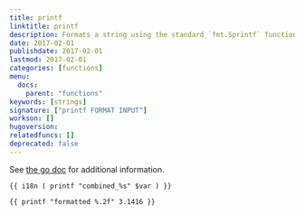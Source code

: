 ```yaml
---
title: printf
linktitle: printf
description: Formats a string using the standard `fmt.Sprintf` function.
date: 2017-02-01
publishdate: 2017-02-01
lastmod: 2017-02-01
categories: [functions]
menu:
  docs:
    parent: "functions"
keywords: [strings]
signature: ["printf FORMAT INPUT"]
workson: []
hugoversion:
relatedfuncs: []
deprecated: false
---
```


See [the go doc](https://golang.org/pkg/fmt/) for additional information.

```go-html-template
{{ i18n ( printf "combined_%s" $var ) }}
```

```go-html-template
{{ printf "formatted %.2f" 3.1416 }}
```
